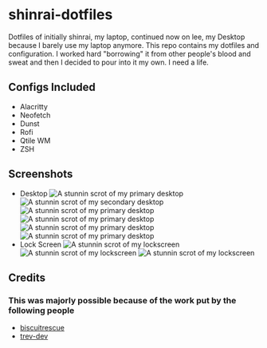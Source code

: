 # shinrai-dotfiles

Dotfiles of initially shinrai, my laptop, continued now on lee, my Desktop because I barely use my laptop anymore. This repo contains my dotfiles and configuration. I worked hard "borrowing" it from other people's blood and sweat and then I decided to pour into it my own. I need a life.

## Configs Included

- Alacritty
- Neofetch
- Dunst 
- Rofi
- Qtile WM
- ZSH

## Screenshots

- Desktop
![A stunnin scrot of my primary desktop](https://i.imgur.com/O9B6hBq.png)
![A stunnin scrot of my secondary desktop](https://i.imgur.com/zPnpvDi.jpg)
![A stunnin scrot of my primary desktop](https://i.imgur.com/kd72n1D.jpg)
![A stunnin scrot of my primary desktop](https://i.imgur.com/9qXrVbT.png)
![A stunnin scrot of my primary desktop](https://i.imgur.com/otwSauS.png)
![A stunnin scrot of my primary desktop](https://i.imgur.com/ID5vyun.png)
- Lock Screen
![A stunnin scrot of my lockscreen](https://i.imgur.com/Da8xPOv.png)
![A stunnin scrot of my lockscreen](https://i.imgur.com/64NLWJ6.png)
![A stunnin scrot of my lockscreen](https://i.imgur.com/jpZEPK5.png)

## Credits

### This was majorly possible because of the work put by the following people

- [biscuitrescue](https://github.com/biscuitrescue/qtile-gentoo)
- [trev-dev](https://github.com/trev-dev/dotfiles)
